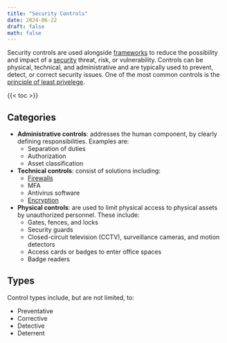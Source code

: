 ```yaml
---
title: "Security Controls"
date: 2024-06-22
draft: false
math: false
---
```


Security controls are used alongside [frameworks](/security-frameworks)
to reduce the possibility and impact of a [security](/security) threat,
risk, or vulnerability. Controls can be physical, technical, and
administrative and are typically used to prevent, detect, or correct
security issues. One of the most common controls is the
[principle of least privelege](/polp).

{{< toc >}}

## Categories

- **Administrative controls**: addresses the human component, by clearly
  defining responsibilities. Examples are:
    - Separation of duties
    - Authorization
    - Asset classification
- **Technical controls**: consist of solutions including:
    - [Firewalls](/firewall)
    - MFA
    - Antivirus software
    - [Encryption](/cryptography)
- **Physical controls**: are used to limit physical access to physical
  assets by unauthorized personnel. These include:
    - Gates, fences, and locks
    - Security guards
    - Closed-circuit television (CCTV), surveillance cameras, and motion
      detectors
    - Access cards or badges to enter office spaces
    - Badge readers

## Types

Control types include, but are not limited, to:

- Preventative
- Corrective
- Detective
- Deterrent
